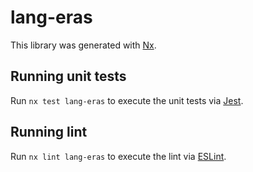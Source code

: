 # lang-eras

This library was generated with [Nx](https://nx.dev).

## Running unit tests

Run `nx test lang-eras` to execute the unit tests via [Jest](https://jestjs.io).

## Running lint

Run `nx lint lang-eras` to execute the lint via [ESLint](https://eslint.org/).
